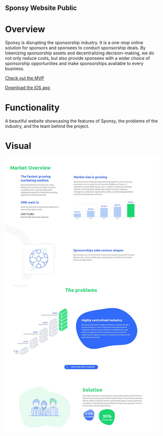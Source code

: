 ## Sponsy Website Public
# Overview
Sponsy is disrupting the sponsorship industry. It is a one-stop online solution for sponsors and sponsees to conduct sponsorship deals. By tokenizing sponsorship assets and decentralizing decision-making, we do not only reduce costs, but also provide sponsees with a wider choice of sponsorship opportunities and make sponsorships available to every business.

<a href="https://mvp.sponsy.org">Check out the MVP</a>

<a href="https://itunes.apple.com/us/app/sponsy/id1295314583">Download the iOS app</a>

# Functionality
A beautiful website showcasing the features of Sponsy, the problems of the industry, and the team behind the project.

# Visual
![sponsy_screen_1](images/sponsy_website.jpg)
